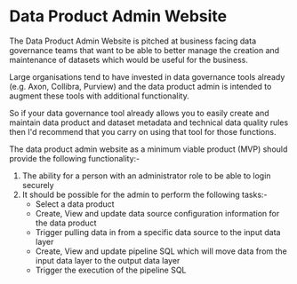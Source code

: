 # Data Product Admin Website

The Data Product Admin Website is pitched at business facing data governance teams that want to be able to 
better manage the creation and maintenance of datasets which would be useful for the business.

Large organisations tend to have invested in data governance tools already (e.g. Axon, Collibra, Purview) and 
the data product admin is intended to augment these tools with additional functionality.

So if your data governance tool already allows you to easily create and maintain data product and dataset metadata and technical data quality rules then I'd recommend that you carry on using that tool for those functions.

The data product admin website as a minimum viable product (MVP) should provide the following functionality:-

1. The ability for a person with an administrator role to be able to login securely
2. It should be possible for the admin to perform the following tasks:-
   * Select a data product 
   * Create, View and update data source configuration information for the data product
   * Trigger pulling data in from a specific data source to the input data layer
   * Create, View and update pipeline SQL which will move data from the input data layer to the output data layer
   * Trigger the execution of the pipeline SQL 
   
